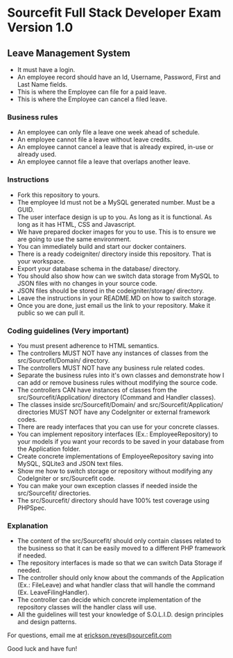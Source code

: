 # Sourcefit Full Stack Developer Exam Version 1.0

## Leave Management System
* It must have a login.
* An employee record should have an Id, Username, Password, First and Last Name fields.
* This is where the Employee can file for a paid leave.
* This is where the Employee can cancel a filed leave.

### Business rules 
* An employee can only file a leave one week ahead of schedule.
* An employee cannot file a leave without leave credits.
* An employee cannot cancel a leave that is already expired, in-use or already used.
* An employee cannot file a leave that overlaps another leave.

### Instructions
* Fork this repository to yours. 
* The employee Id must not be a MySQL generated number. Must be a GUID.
* The user interface design is up to you. As long as it is functional. As long as it has HTML, CSS and Javascript.
* We have prepared docker images for you to use. This is to ensure we are going to use the same environment.
* You can immediately build and start our docker containers.
* There is a ready codeigniter/ directory inside this repository. That is your workspace.
* Export your database schema in the database/ directory.
* You should also show how can we switch data storage from MySQL to JSON files with no changes in your source code.
* JSON files should be stored in the codeigniter/storage/ directory.
* Leave the instructions in your README.MD on how to switch storage.
* Once you are done, just email us the link to your repository. Make it public so we can pull it.

### Coding guidelines (Very important) 
* You must present adherence to HTML semantics.
* The controllers MUST NOT have any instances of classes from the src/Sourcefit/Domain/ directory. 
* The controllers MUST NOT have any business rule related codes.
* Separate the business rules into it's own classes and demonstrate how I can add or remove business rules without modifying the source code.
* The controllers CAN have instances of classes from the src/Sourcefit/Application/ directory (Command and Handler classes).
* The classes inside src/Sourcefit/Domain/ and src/Sourcefit/Application/ directories MUST NOT have any CodeIgniter or external framework codes.
* There are ready interfaces that you can use for your concrete classes.
* You can implement repository interfaces (Ex.: EmployeeRepository) to your models if you want your records to be saved in your database from the Application folder.
* Create concrete implementations of EmployeeRepository saving into MySQL, SQLite3 and JSON text files.
* Show me how to switch storage or repository without modifying any CodeIgniter or src/Sourcefit code. 
* You can make your own exception classes if needed inside the src/Sourcefit/ directories.
* The src/Sourcefit/ directory should have 100% test coverage using PHPSpec. 

### Explanation
* The content of the src/Sourcefit/ should only contain classes related to the business so that it can be easily moved to a 
different PHP framework if needed. 
* The repository interfaces is made so that we can switch Data Storage if needed.
* The controller should only know about the commands of the Application (Ex.: FileLeave) and what handler class that
 will handle the command (Ex. LeaveFilingHandler).
* The controller can decide which concrete implementation of the repository classes will the handler class will use.
* All the guidelines will test your knowledge of S.O.L.I.D. design principles and design patterns.
 
For questions, email me at erickson.reyes@sourcefit.com

Good luck and have fun!